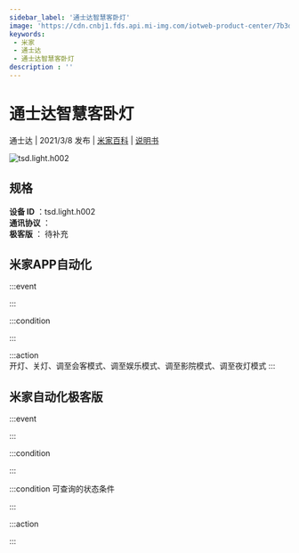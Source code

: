 ```yaml
---
sidebar_label: '通士达智慧客卧灯'
image: 'https://cdn.cnbj1.fds.api.mi-img.com/iotweb-product-center/7b3d70222d78382bae43be45477116f6_产品拟物图.png?GalaxyAccessKeyId=AKVGLQWBOVIRQ3XLEW&Expires=9223372036854775807&Signature=tHSmVnesK5LETCy+FG/nH0Oxd/c='
keywords: 
 - 米家
 - 通士达
 - 通士达智慧客卧灯
description : ''
---
```

# 通士达智慧客卧灯

通士达 | 2021/3/8 发布 | [米家百科](https://home.mi.com/webapp/content/baike/product/index.html?model=tsd.light.h002) | [说明书](https://home.mi.com/views/introduction.html?model=tsd.light.h002&region=cn)

![tsd.light.h002](https://cdn.cnbj1.fds.api.mi-img.com/iotweb-product-center/7b3d70222d78382bae43be45477116f6_产品拟物图.png?GalaxyAccessKeyId=AKVGLQWBOVIRQ3XLEW&Expires=9223372036854775807&Signature=tHSmVnesK5LETCy+FG/nH0Oxd/c=)

## 规格  
> 
**设备 ID** ：tsd.light.h002  
**通讯协议** ：  
**极客版**  ： 待补充 


## 米家APP自动化  

:::event  

:::

:::condition  

:::

:::action   
开灯、关灯、调至会客模式、调至娱乐模式、调至影院模式、调至夜灯模式
:::

## 米家自动化极客版  

:::event  

:::

:::condition  

:::

:::condition 可查询的状态条件  

:::

:::action  

:::

        
